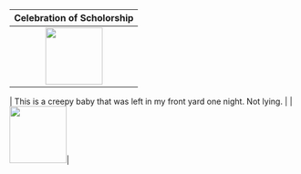 |                    Celebration of Scholorship                              |
| :------------------------------------------------------------------------: |
|  <img src="![IMG_4134](https://github.com/user-attachments/assets/ea099732-ce88-47b5-a538-984add01575e)" width="100">|

| This is a creepy baby that was left in my front yard one night. Not lying. |
|  <img src="![IMG_4136](https://github.com/user-attachments/assets/3feaa2ae-2ec3-46a5-b9fa-9b0960ff42d7) " width="100">|
